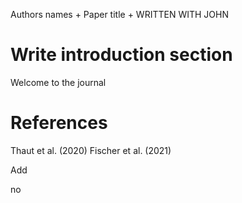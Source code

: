 Authors names + Paper title + WRITTEN WITH JOHN
# Write introduction section
Welcome to the journal

# References
Thaut et al. (2020)
Fischer et al. (2021)

Add 

no

